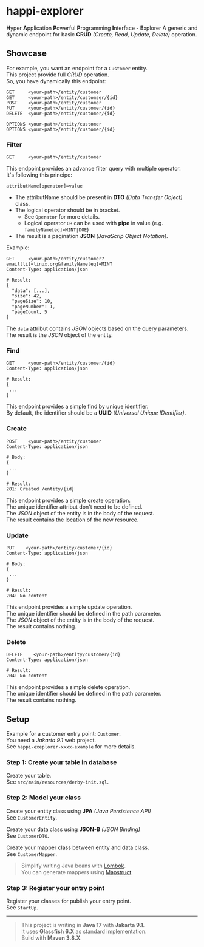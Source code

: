 # happi-explorer

**H**yper **A**pplication **P**owerful **P**rogramming **I**nterface - **E**xplorer
A generic and dynamic endpoint for basic **CRUD** *(Create, Read, Update, Delete)* operation.  

## Showcase

For example, you want an endpoint for a `Customer` entity.  
This project provide full *CRUD* operation.  
So, you have dynamically this endpoint:  

~~~
GET     <your-path>/entity/customer
GET     <your-path>/entity/customser/{id}
POST    <your-path>/entity/customer
PUT     <your-path>/entity/customer/{id}
DELETE  <your-path>/entity/customer/{id}

OPTIONS <your-path>/entity/customer
OPTIONS <your-path>/entity/customer/{id}
~~~

### Filter

~~~
GET     <your-path>/entity/customer
~~~

This endpoint provides an advance filter query with multiple operator.  
It's following this principe:  

~~~
attributName[operator]=value
~~~

* The attributName should be present in **DTO** *(Data Transfer Object)* class.  
* The logical operator should be in bracket.  
  * See `Operator` for more details.  
  * Logical operator `OR` can be used with **pipe** in value (e.g. `familyName[eq]=MINT|DOE`)
* The result is a pagination **JSON** *(JavaScrip Object Notation)*.  

Example:
~~~
GET     <your-path>/entity/customer?email[li]=linux.org&familyName[eq]=MINT
Content-Type: application/json

# Result:
{
  "data": [...],
  "size": 42,
  "pageSize": 10,
  "pageNumber": 1,
  "pageCount, 5
}
~~~

The `data` attribut contains *JSON* objects based on the query parameters.  
The result is the *JSON* object of the entity.  

### Find

~~~
GET     <your-path>/entity/customer/{id}
Content-Type: application/json

# Result:
{
 ...
}
~~~

This endpoint provides a simple find by unique identifier.  
By default, the identifier should be a **UUID** *(Universal Unique IDentifier)*.  

### Create

~~~
POST    <your-path>/entity/customer
Content-Type: application/json

# Body:
{
 ...
}

# Result:
201: Created /entity/{id}
~~~

This endpoint provides a simple create operation.  
The unique identifier attribut don't need to be defined.  
The *JSON* object of the entity is in the body of the request.  
The result contains the location of the new resource.  

### Update

~~~
PUT    <your-path>/entity/customer/{id}
Content-Type: application/json

# Body:
{
 ...
}

# Result:
204: No content
~~~

This endpoint provides a simple update operation.  
The unique identifier should be defined in the path parameter.  
The *JSON* object of the entity is in the body of the request.  
The result contains nothing.  

### Delete

~~~
DELETE    <your-path>/entity/customer/{id}
Content-Type: application/json

# Result:
204: No content
~~~

This endpoint provides a simple delete operation.  
The unique identifier should be defined in the path parameter.  
The result contains nothing.  

## Setup

Example for a customer entry point: `Customer`.  
You need a *Jakarta 9.1* web project.  
See `happi-exeplorer-xxxx-example` for more details.  

### Step 1: Create your table in database

Create your table.  
See `src/main/resources/derby-init.sql`.  

### Step 2: Model your class

Create your entity class using **JPA** *(Java Persistence API)*  
See `CustomerEntity`.  

Create your data class using **JSON-B** *(JSON Binding)*  
See `CustomerDTO`.  

Create your mapper class between entity and data class.  
See `CustomerMapper`.  

> Simplify writing Java beans with [Lombok](https://projectlombok.org/).  
> You can generate mappers using [Mapstruct](https://mapstruct.org/).  

### Step 3: Register your entry point

Register your classes for publish your entry point.  
See `StartUp`.  

___

> This project is writing in **Java 17** with **Jakarta 9.1**.  
> It uses **Glassfish 6.X** as standard implementation.  
> Build with **Maven 3.8.X**.  

